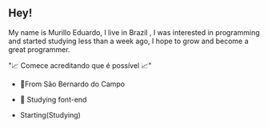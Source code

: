 ## Hey!
My name is Murillo Eduardo, I live in Brazil , I was interested in programming and started studying less than a week ago, I hope to grow and become a great programmer.

"📈 Comece acreditando que é possível 📈"

 - 📍From São Bernardo do Campo
 - 📖 Studying font-end
 
 - Starting(Studying)

